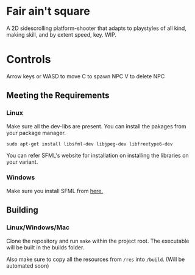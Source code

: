 # Fair ain't square

A 2D sidescrolling platform-shooter that adapts to playstyles of all kind, making skill, and by extent speed, 
key. WIP.

# Controls

Arrow keys or WASD to move
C to spawn NPC
V to delete NPC

## Meeting the Requirements 

### Linux

Make sure all the dev-libs are present. You can install the pakages from your package manager.
```
sudo apt-get install libsfml-dev libjpeg-dev libfreetype6-dev
```
You can refer SFML's website for installation on installing the libraries on your variant.

### Windows 

Make sure you install SFML from <a href="">here.</a>


## Building

### Linux/Windows/Mac

Clone the repository and run `make` within the project root.
The executable will be built in the builds folder.

Also make sure to copy all the resources from `/res` into `/build`. (Will be automated soon)


